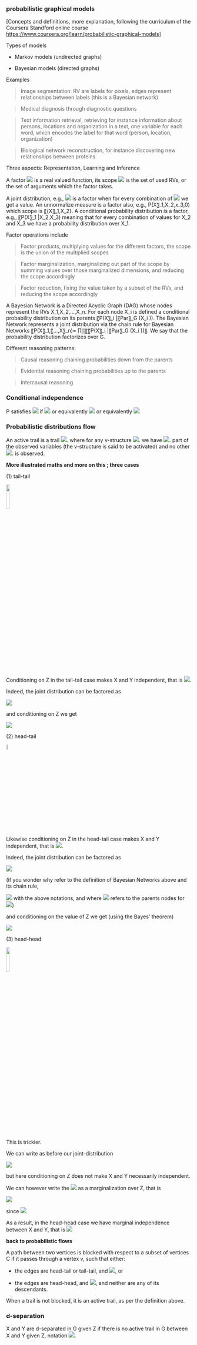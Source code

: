 ### probabilistic graphical models 

[Concepts and definitions, more explanation, following the curriculum of the Coursera Standford online course
https://www.coursera.org/learn/probabilistic-graphical-models] 

Types of models

* Markov models (undirected graphs)

* Bayesian models (directed graphs) 

Examples

> Image segmentation: RV are labels for pixels, edges represent relationships between labels (this is a Bayesian network)

> Medical diagnosis through diagnostic questions

> Text information retrieval, retrieving for instance information about persons, locations and organization in a text, one variable for each word, which encodes the label for that word (person, location, organization)

> Biological network reconstruction, for instance discovering new relationships between proteins

Three aspects: Representation, Learning and Inference

A factor 
<img src="https://render.githubusercontent.com/render/math?math=\phi(X_{1},...,X_{n})">
is a real valued function, its scope 
<img src="https://render.githubusercontent.com/render/math?math={X_{1},...,X_{n}}"> 
is the set of used RVs, or the set of arguments which the factor takes. 

A joint distribution, e.g., 
<img src="https://render.githubusercontent.com/render/math?math=P(X_{1},...,X_{n})"> 
is a factor when for every combination of 
<img src="https://render.githubusercontent.com/render/math?math=X_{1},X_{2},X_{3}"> 
we get a value. An unnormalize measure is a factor also, e.g., 
P(X〗_1,X_2,x_3,0) which scope is 〖{X〗_1,X_2}. A conditional probability distribution is a factor, e.g., 〖P(X〗_1 |X_2,X_3) meaning that for every combination of values for X_2 and X_3 we have a probability distribution over X_1.  

Factor operations include

> Factor products, multiplying values for the different factors, the scope is the union of the multiplied scopes

> Factor marginalization, marginalizing out part of the scope by summing values over those marginalized dimensions, and reducing the scope accordingly
	
> Factor reduction, fixing the value taken by a subset of the RVs, and reducing the scope accordingly

A Bayesian Network is a Directed Acyclic Graph (DAG) whose nodes represent the RVs X_1,X_2,…,X_n. For each node X_i is defined a conditional probability distribution on its parents 〖P(X〗_i |〖Par〗_G (X_i )). The Bayesian Network represents a joint distribution via the chain rule for Bayesian Networks 〖P(X〗_1,〖…,X〗_n)= ∏▒〖〖P(X〗_i |〖Par〗_G (X_i ))〗. We say that the probability distribution factorizes over G. 

Different reasoning patterns: 

> Causal reasoning chaining probabilities down from the parents 

> Evidential reasoning chaining probabilities up to the parents
	
> Intercausal reasoning

### Conditional independence

P satisfies 
<img src="https://render.githubusercontent.com/render/math?math=X \perp Y | Z"> 
if 
<img src="https://render.githubusercontent.com/render/math?math=P(X,Y|Z)=P(Y|Z)*P(X|Z)"> 
or equivalently 
<img src="https://render.githubusercontent.com/render/math?math=P(X|Y,Z)=P(X|Z)">
or equivalently
<img src="https://render.githubusercontent.com/render/math?math=P(Y|X,Z)=P(Y|Z)">

### Probabilistic distributions flow 

An active trail is a trail 
<img src="https://render.githubusercontent.com/render/math?math=X_{1}-...-X_{n}">. 
where for any v-structure 
<img src="https://render.githubusercontent.com/render/math?math=X_{i-1} \leftarrow X_{i} \rightarrow X_{i+1}">. 
we have 
<img src="https://render.githubusercontent.com/render/math?math=X_{i}">. 
part of the observed variables (the v-structure is said to be activated) and no other 
<img src="https://render.githubusercontent.com/render/math?math=X_{j}">. 
is observed. 

**More illustrated maths and more on this ; three cases**

(1) tail-tail

<img src="https://user-images.githubusercontent.com/89974426/151158642-1e0eb728-aab3-43b9-adf2-0026e781c222.PNG" width=13% height=13%>

Conditioning on Z in the tail-tail case makes X and Y independent, that is 
<img src="https://render.githubusercontent.com/render/math?math=X \perp Y | Z">.

Indeed, the joint distribution can be factored as 

<img src="https://render.githubusercontent.com/render/math?math=P(X,Y,Z)=P(X|Z)*P(Y|Z)*P(Z)">

and conditioning on Z we get 

<img src="https://render.githubusercontent.com/render/math?math=P(X,Y|Z)= \frac{P(X,Y,Z)}{P(Z)} = \frac{P(X|Z)*P(Y|Z)*P(Z)}{P(Z)} = P(X|Z)*P(Y|Z)">

(2) head-tail

<img src="https://user-images.githubusercontent.com/89974426/151159552-2c92f398-284c-4df4-b1e4-00f79598baf0.PNG" width=6% height=6%>

Likewise conditioning on Z in the head-tail case makes X and Y independent, that is 
<img src="https://render.githubusercontent.com/render/math?math=X \perp Y | Z">.

Indeed, the joint distribution can be factored as 

<img src="https://render.githubusercontent.com/render/math?math=P(X,Y,Z)=P(X)*P(Z|X)*P(Y|Z)">

(if you wonder why refer to the definition of Bayesian Networks above and its chain rule, 

<img src="https://render.githubusercontent.com/render/math?math=P(X_{1},...,X_{n})= \prod{P(X_{i}|Par_{G}(X_{i}))}"> with the above notations, and where 
<img src="https://render.githubusercontent.com/render/math?math=Par_{G}(X_{i})"> refers to the parents nodes for <img src="https://render.githubusercontent.com/render/math?math=X_{i}">)

and conditioning on the value of Z we get (using the Bayes’ theorem)

<img src="https://render.githubusercontent.com/render/math?math=P(X,Y|Z)= \frac{P(X,Y,Z)}{P(Z)} = \frac{P(X)*P(Z|X)*P(Y|Z)}{P(Z)} = \frac{P(X|Z)*P(Y|Z)*P(Z)}{P(Z)} = P(X|Z)*P(Y|Z)">

(3) head-head

<img src="https://user-images.githubusercontent.com/89974426/151161801-6b449afd-9efd-4e8d-9a1c-3901a2d8691d.PNG" width=13% height=13%>

This is trickier. 

We can write as before our joint-distribution 

<img src="https://render.githubusercontent.com/render/math?math=P(X,Y,Z)=P(X)*P(Y)*P(Z|X,Y)">

but here conditioning on Z does not make X and Y necessarily independent. 

We can however write the <img src="https://render.githubusercontent.com/render/math?math=P(X,Y)"> as a marginalization over Z, that is

<img src="https://render.githubusercontent.com/render/math?math=P(X,Y)= \sum_{Z} P(X,Y,Z) = \sum_{Z} P(X)*P(Y)*P(Z|X,Y) = P(X)*P(Y)">

since 
<img src="https://render.githubusercontent.com/render/math?math=\sum_{Z} P(Z|X,Y) = 1">

As a result, in the head-head case we have marginal independence between X and Y, that is <img src="https://render.githubusercontent.com/render/math?math=X \perp Y">

**back to probabilistic flows**

A path between two vertices is blocked with respect to a subset of vertices C if it passes through a vertex v, such that either:

* the edges are head-tail or tail-tail, and 
<img src="https://render.githubusercontent.com/render/math?math=v \in C">, or

* the edges are head-head, and 
<img src="https://render.githubusercontent.com/render/math?math=v \not \in C">, and neither are any of its descendants.

When a trail is not blocked, it is an active trail, as per the definition above.

### d-separation 

X and Y are d-separated in G given Z if there is no active trail in G between X and Y given Z, notation 
<img src="https://render.githubusercontent.com/render/math?math=d-sep_{G}(X,Y|Z)">. 



 

